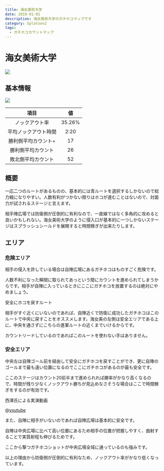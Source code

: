 ```yaml
---
title: 海女美術大学
date: 2019-01-01
description: 海女美術大学のガチホコマップです
category: Splatoon2
tags:
  - ガチホコカウントマップ
---
```


# 海女美術大学

![](https://pbs.twimg.com/media/EdCFjZbWoAIsFFo?format=jpg&name=large)

## 基本情報

![](https://pbs.twimg.com/media/EV-GdK8WoAQp8de?format=png&name=large)

|         項目         |   値   |
| :------------------: | :----: |
|    ノックアウト率    | 35.26% |
| 平均ノックアウト時間 |  2:20  |
| 勝利側平均カウント+  |   17   |
|  勝利側平均カウント  |   26   |
|  敗北側平均カウント  |   52   |

## 概要

一応二つのルートがあるものの、基本的には青ルートを選択するしかないので総力戦になりやすい。人数有利がつかない限りはホコが進むことはないので、対面力が試されるステージと言えます。

相手陣広場では防衛側が圧倒的に有利なので、一直線ではなく多角的に攻めると良いかもしれない。海女美術大学のように侵入口が基本的に一つしかないステージはスプラッシュシールドを展開すると時間稼ぎが出来たりします。

## エリア

### 危険エリア

相手の侵入を許している場合は自陣広場にあるガチホコはものすごく危険です。

人数不利になった瞬間に取られてあっという間にカウントを進められてしまうからです。相手が自陣に入っているときにここにガチホコを放置するのは絶対にやめましょう。

安全にホコを戻すルート

相手がすぐ近くにいないのであれば、自陣近くで防衛に成功したガチホコはこのルートで中央に戻すことをオススメします。海女美の左側は安全エリアである上に、中央を通さずにこちらの進軍ルートの近くまでいけるからです。

カウントリードしているのであればこのルートを使わない手はありません。

### 安全エリア

中央左は自陣ゴール前を経由して安全にガチホコを戻すことができ、更に自陣のゴールまで最も遠い位置になるのでここにガチホコがあるのが最も安全です。

ここのステージはカウント20前半まで進められれば勝率がかなり高くなるので、時間が残り少なくノックアウト勝ちが見込めなさそうな場合はここで時間稼ぎをするのが有効です。

西澤氏による実演動画

@[youtube](T6ro63nfeLc)

また、自陣に相手がいないのであれば自陣広場は基本的に安全です。

自陣は中央広場に比べて高い位置にあるため相手の位置が把握しやすく、曲射することで実質射程も伸びるためです。

ここから撃つガチホコショットが中央広場全域に通っているのも強みです。

以上の理由から防衛側が圧倒的に有利なため、ノックアウト率がかなり低くなっています。
